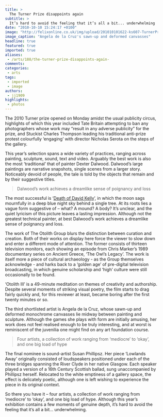 ```yaml
---
title: >
  The Turner Prize disappoints again
subtitle: >
  It’s hard to avoid the feeling that it’s all a bit... underwhelming
date: "2010-10-10 15:24:17 +0100"
image: "http://felixonline.co.uk/img/upload/201010101622-ks607-TurnerPr.jpg"
image_caption: "Angela de la Cruz's sawn-up and deformed canvasses"
headline: true
featured: true
imported: true
aliases:
 - /arts/188/the-turner-prize-disappoints-again-
comments:
categories:
 - arts
tags:
 - imported
 - image
authors:
 - jj1909
highlights:
 - photos
---
```


The 2010 Turner prize opened on Monday amidst the usual publicity circus, highlights of which this year included Tate Britain attempting to ban any photographers whose work may “result in any adverse publicity” for the prize, and Stuckist Charles Thompson leading his traditional anti-prize protest colourfully ‘engaging’ with director Nicholas Serota on the steps of the gallery.

This year’s selection spans a wide variety of practices, ranging across painting, sculpture, sound, text and video. Arguably the best work is also the most ‘traditional’ that of painter Dexter Dalwood. Dalwood’s large paintings are narrative snapshots, single scenes from a larger story. Noticeably devoid of people, the tale is told by the objects that remain and by their suggestive titles.

> Dalwood’s work achieves a dreamlike sense of poignancy and loss

The most successful is ‘[Death of David Kelly](http://www.tate.org.uk/stives/exhibitions/dexterdalwood/images/Dexter-Dalwood-Death-of-David-Kelly.jpg)’, in which the moon sags mournfully in a deep blue night sky behind a single tree. At its roots lies a vague form suggestive of – what? A mound? A body? It’s unclear, and the quiet lyricism of this picture leaves a lasting impression. Although not the greatest technical painter, at best Dalwood’s work achieves a dreamlike sense of poignancy and loss.

The work of The Otolith Group blurs the distinction between curation and creation. Both of their works on display here force the viewer to slow down and enter a different mode of attention. The former consists of thirteen television monitors, each showing an episode from Chris Marker’s 1989 documentary series on Ancient Greece, ‘The Owl’s Legacy’. The work is itself more a piece of cultural archaeology - as the Group themselves acknowledge - and harks back to a ‘golden age’ of pre-digital television broadcasting, in which genuine scholarship and ‘high’ culture were still occasionally to be found.

‘Otolith III’ is a 49-minute meditation on themes of creativity and authorship. Despite several moments of striking visual poetry, the film starts to drag fairly quickly and, for this reviewer at least, became boring after the first twenty minutes or so.

The third shortlisted artist is Angela de la Cruz, whose sawn-up and deformed monochrome canvasses lie midway between painting and sculpture. Although the games she plays with form are initially amusing, her work does not feel realised enough to be truly interesting, and at worst is reminiscent of the juvenilia one might find on any art foundation course.

> Four artists, a collection of work ranging from ‘mediocre’ to ‘okay’, and one big load of hype

The final nominee is sound-artist Susan Phillipsz. Her piece ‘Lowlands Away’ originally consisted of loudspeakers positioned under each of the three bridges spanning the River Clyde in her native Glasgow. Each speaker played a version of a 16th Century Scottish ballad, sung unaccompanied by Phillipsz herself. Relocated to the white emptiness of a gallery space, the effect is delicately poetic, although one is left wishing to experience the piece in its original context.

So there you have it – four artists, a collection of work ranging from ‘mediocre’ to ‘okay’, and one big load of hype. Although this year’s exhibition contains a few moments of genuine depth, it’s hard to avoid the feeling that it’s all a bit... underwhelming.
